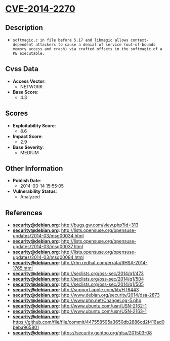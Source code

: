 
# [CVE-2014-2270](https://cve.mitre.org/cgi-bin/cvename.cgi?name=CVE-2014-2270)

## Description

- `softmagic.c in file before 5.17 and libmagic allows context-dependent attackers to cause a denial of service (out-of-bounds memory access and crash) via crafted offsets in the softmagic of a PE executable.`

## Cvss Data

- **Access Vector**:
  - NETWORK
- **Base Score**:
  - 4.3

## Scores

- **Exploitability Score**:
  - 8.6
- **Impact Score**:
  - 2.9
- **Base Severity**:
  - MEDIUM

## Other Information

- **Publish Date**:
  - 2014-03-14 15:55:05
- **Vulnerability Status**:
  - Analyzed

## References

- **security@debian.org**: http://bugs.gw.com/view.php?id=313
- **security@debian.org**: http://lists.opensuse.org/opensuse-updates/2014-03/msg00034.html
- **security@debian.org**: http://lists.opensuse.org/opensuse-updates/2014-03/msg00037.html
- **security@debian.org**: http://lists.opensuse.org/opensuse-updates/2014-03/msg00084.html
- **security@debian.org**: http://rhn.redhat.com/errata/RHSA-2014-1765.html
- **security@debian.org**: http://seclists.org/oss-sec/2014/q1/473
- **security@debian.org**: http://seclists.org/oss-sec/2014/q1/504
- **security@debian.org**: http://seclists.org/oss-sec/2014/q1/505
- **security@debian.org**: http://support.apple.com/kb/HT6443
- **security@debian.org**: http://www.debian.org/security/2014/dsa-2873
- **security@debian.org**: http://www.php.net/ChangeLog-5.php
- **security@debian.org**: http://www.ubuntu.com/usn/USN-2162-1
- **security@debian.org**: http://www.ubuntu.com/usn/USN-2163-1
- **security@debian.org**: https://github.com/file/file/commit/447558595a3650db2886cd2f416ad0beba965801
- **security@debian.org**: https://security.gentoo.org/glsa/201503-08
